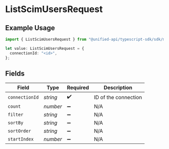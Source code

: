 # ListScimUsersRequest

## Example Usage

```typescript
import { ListScimUsersRequest } from "@unified-api/typescript-sdk/sdk/models/operations";

let value: ListScimUsersRequest = {
  connectionId: "<id>",
};
```

## Fields

| Field                | Type                 | Required             | Description          |
| -------------------- | -------------------- | -------------------- | -------------------- |
| `connectionId`       | *string*             | :heavy_check_mark:   | ID of the connection |
| `count`              | *number*             | :heavy_minus_sign:   | N/A                  |
| `filter`             | *string*             | :heavy_minus_sign:   | N/A                  |
| `sortBy`             | *string*             | :heavy_minus_sign:   | N/A                  |
| `sortOrder`          | *string*             | :heavy_minus_sign:   | N/A                  |
| `startIndex`         | *number*             | :heavy_minus_sign:   | N/A                  |